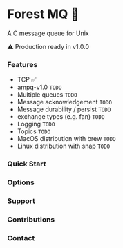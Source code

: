 # Forest MQ 🌲
A C message queue for Unix

⚠️ Production ready in v1.0.0

### Features
- TCP ✅
- ampq-v1.0 `TODO`
- Multiple queues `TODO`
- Message acknowledgement `TODO`
- Message durability / persist `TODO`
- exchange types (e.g. fan) `TODO`
- Logging `TODO`
- Topics `TODO`
- MacOS distribution with brew `TODO`
- Linux distribution with snap `TODO`

### Quick Start

### Options

### Support

### Contributions

### Contact
